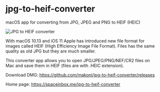 # jpg-to-heif-converter

macOS app for converting from JPG, JPEG and PNG to HEIF (HEIC)

![JPG to HEIF converter](https://cdn.rawgit.com/makoni/jpg-to-heif-converter/e3124706/screenshot.png "Screenshot")

With macOS 10.13 and iOS 11 Apple has introduced new file format for images called HEIF (High Efficiency Image File Format). Files has the same quality as old JPG but they are much smaller.

This converter app allows you to open JPG/JPEG/PNG/NEF/CR2 files on Mac and save them in HEIF (files are with .HEIC extension).

Download DMG: https://github.com/makoni/jpg-to-heif-converter/releases

Home page: https://spaceinbox.me/jpg-to-heif-converter
